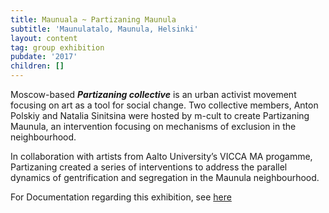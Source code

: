 ```yaml
---
title: Maunuala ~ Partizaning Maunula
subtitle: 'Maunulatalo, Maunula, Helsinki'
layout: content
tag: group exhibition
pubdate: '2017'
children: []
---
```

Moscow-based **_Partizaning collective_** is an urban activist movement focusing on art as a tool for social change. Two collective members, Anton Polskiy and Natalia Sinitsina were hosted by m-cult to create Partizaning Maunula, an intervention focusing on mechanisms of exclusion in the neighbourhood.

In collaboration with artists from Aalto University’s VICCA MA progamme, Partizaning created a series of interventions to address the parallel dynamics of gentrification and segregation in the Maunula neighbourhood.



For Documentation regarding this exhibition, see [here](https://www.m-cult.org/node/698)
